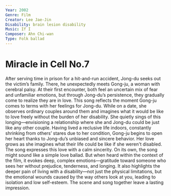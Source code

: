 ```yaml
---
Year: 2002
Genre: Film
Creator: Lee Jae-Jin
Disability: brain lesion disability
Music: If I
Composer: Ahn Chi-wan
Type: Folk ballad
---
```


# Miracle in Cell No.7

After serving time in prison for a hit-and-run accident, Jong-du seeks out the victim’s family. There, he unexpectedly meets Gong-ju, a woman with cerebral palsy. At their first encounter, both feel an uncertain mix of fear and unfamiliar emotions, but through Jong-du’s persistence, they gradually come to realize they are in love.
This song reflects the moment Gong-ju comes to terms with her feelings for Jong-du. While on a date, she observes ordinary couples around them and imagines what it would be like to love freely without the burden of her disability. She quietly sings of this longing—envisioning a relationship where she and Jong-du could be just like any other couple.
Having lived a reclusive life indoors, constantly shrinking from others’ stares due to her condition, Gong-ju begins to open her heart thanks to Jong-du’s unbiased and sincere behavior. Her love grows as she imagines what their life could be like if she weren't disabled. The song expresses this love with a calm sincerity.
On its own, the song might sound like a simple love ballad. But when heard within the context of the film, it evokes deep, complex emotions—gratitude toward someone who sees her without prejudice, tenderness, and longing. It also highlights the deeper pain of living with a disability—not just the physical limitations, but the emotional wounds caused by the way others look at you, leading to isolation and low self-esteem. The scene and song together leave a lasting impression.
